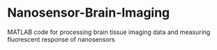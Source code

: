 # Nanosensor-Brain-Imaging
MATLAB code for processing brain tissue imaging data and measuring fluorescent response of nanosensors
